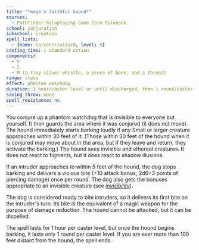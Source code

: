 ```yaml
---
title: "*mage's faithful hound*"
sources:
  - Pathfinder Roleplaying Game Core Rulebook
school: conjuration
subschool: creation
spell_lists:
  - {name: sorcerer/wizard, level: 5}
casting_time: 1 standard action
components:
  - V
  - S
  - M (a tiny silver whistle, a piece of bone, and a thread)
range: close
effect: phantom watchdog
duration: 1 hour/caster level or until discharged, then 1 round/caster level; see text
saving_throw: none
spell_resistance: no
---
```


You conjure up a phantom watchdog that is invisible to everyone but yourself. It then guards the area where it was conjured (it does not move). The hound immediately starts barking loudly if any Small or larger creature approaches within 30 feet of it. (Those within 30 feet of the hound when it is conjured may move about in the area, but if they leave and return, they activate the barking.) The hound sees invisible and ethereal creatures. It does not react to figments, but it does react to shadow illusions.

If an intruder approaches to within 5 feet of the hound, the dog stops barking and delivers a vicious bite (+10 attack bonus, 2d6+3 points of piercing damage) once per round. The dog also gets the bonuses appropriate to an invisible creature (see [*invisibility*](/spells/invisibility/)).

The dog is considered ready to bite intruders, so it delivers its first bite on the intruder's turn. Its bite is the equivalent of a magic weapon for the purpose of damage reduction. The hound cannot be attacked, but it can be dispelled.

The spell lasts for 1 hour per caster level, but once the hound begins barking, it lasts only 1 round per caster level. If you are ever more than 100 feet distant from the hound, the spell ends.


